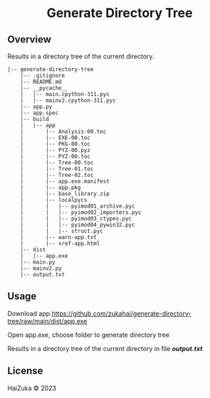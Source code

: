 #  <p align="center">Generate Directory Tree <p>

## Overview
Results in a directory tree of the current directory.

```
|-- generate-directory-tree
    |-- .gitignore
    |-- README.md
    |-- __pycache__
    |   |-- main.cpython-311.pyc
    |   |-- mainv2.cpython-311.pyc
    |-- app.py
    |-- app.spec
    |-- build
    |   |-- app
    |       |-- Analysis-00.toc
    |       |-- EXE-00.toc
    |       |-- PKG-00.toc
    |       |-- PYZ-00.pyz
    |       |-- PYZ-00.toc
    |       |-- Tree-00.toc
    |       |-- Tree-01.toc
    |       |-- Tree-02.toc
    |       |-- app.exe.manifest
    |       |-- app.pkg
    |       |-- base_library.zip
    |       |-- localpycs
    |       |   |-- pyimod01_archive.pyc
    |       |   |-- pyimod02_importers.pyc
    |       |   |-- pyimod03_ctypes.pyc
    |       |   |-- pyimod04_pywin32.pyc
    |       |   |-- struct.pyc
    |       |-- warn-app.txt
    |       |-- xref-app.html
    |-- dist
    |   |-- app.exe
    |-- main.py
    |-- mainv2.py
    |-- output.txt

```


## Usage

Download app https://github.com/zukahai/generate-directory-tree/raw/main/dist/app.exe

Open app.exe, choose folder to generate directory tree

Results in a directory tree of the current directory in file ***output.txt***


## License
HaiZuka © 2023